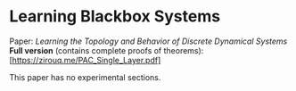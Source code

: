 # Learning Blackbox Systems

Paper: *Learning the Topology and Behavior of Discrete Dynamical Systems*
<br/>
**Full version** (contains complete proofs of theorems): [https://zirouq.me/PAC_Single_Layer.pdf]

This paper has no experimental sections. 
